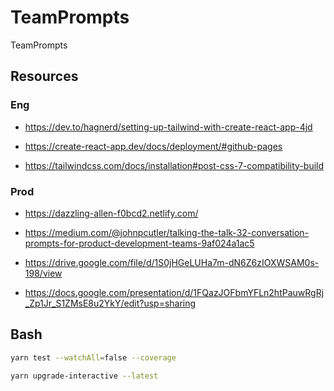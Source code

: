 # TeamPrompts

TeamPrompts

## Resources

### Eng

- https://dev.to/hagnerd/setting-up-tailwind-with-create-react-app-4jd

- https://create-react-app.dev/docs/deployment/#github-pages

- https://tailwindcss.com/docs/installation#post-css-7-compatibility-build

### Prod

- https://dazzling-allen-f0bcd2.netlify.com/

- https://medium.com/@johnpcutler/talking-the-talk-32-conversation-prompts-for-product-development-teams-9af024a1ac5

- https://drive.google.com/file/d/1S0jHGeLUHa7m-dN6Z6zIOXWSAM0s-198/view

- https://docs.google.com/presentation/d/1FQazJOFbmYFLn2htPauwRgRj_Zp1Jr_S1ZMsE8u2YkY/edit?usp=sharing

## Bash

```bash
yarn test --watchAll=false --coverage

yarn upgrade-interactive --latest
```
